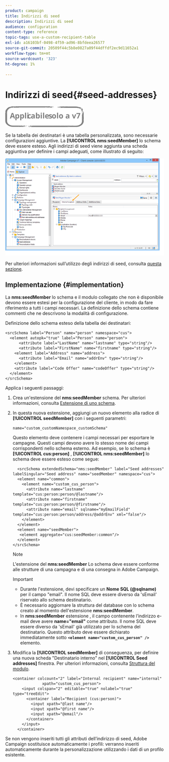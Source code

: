 ```yaml
---
product: campaign
title: Indirizzi di seed
description: Indirizzi di seed
audience: configuration
content-type: reference
topic-tags: use-a-custom-recipient-table
exl-id: a16103bf-0498-4f59-ad96-8bfdeea26577
source-git-commit: 20509f44c5b8e0827a09f44dffdf2ec9d11652a1
workflow-type: tm+mt
source-wordcount: '323'
ht-degree: 1%

---
```


# Indirizzi di seed{#seed-addresses}

![](../../assets/v7-only.svg)

Se la tabella dei destinatari è una tabella personalizzata, sono necessarie configurazioni aggiuntive. La **[!UICONTROL nms:seedMember]** lo schema deve essere esteso. Agli indirizzi di seed viene aggiunta una scheda aggiuntiva per definire i campi adeguati, come illustrato di seguito:

![](assets/s_ncs_user_seedlist_new_tab.png)

Per ulteriori informazioni sull’utilizzo degli indirizzi di seed, consulta [questa sezione](../../delivery/using/about-seed-addresses.md).

## Implementazione {#implementation}

La **nms:seedMember** lo schema e il modulo collegato che non è disponibile devono essere estesi per la configurazione del cliente, in modo da fare riferimento a tutti i campi necessari. La definizione dello schema contiene commenti che ne descrivono la modalità di configurazione.

Definizione dello schema esteso della tabella dei destinatari:

```
<srcSchema label="Person" name="person" namespace="cus">
  <element autopk="true" label="Person" name="person">
      <attribute label="LastName" name="lastname" type="string"/>
      <attribute label="FirstName" name="firstname" type="string"/>
    <element label="Address" name="address">
      <attribute label="Email" name="addrEnv" type="string"/>
    </element>
    <attribute label="Code Offer" name="codeOffer" type="string"/>
  </element>
</srcSchema>
```

Applica i seguenti passaggi:

1. Crea un&#39;estensione del **nms:seedMember** schema. Per ulteriori informazioni, consulta [Estensione di uno schema](../../configuration/using/extending-a-schema.md).
1. In questa nuova estensione, aggiungi un nuovo elemento alla radice di **[!UICONTROL seedMember]** con i seguenti parametri:

   ```
   name="custom_customNamespace_customSchema"
   ```

   Questo elemento deve contenere i campi necessari per esportare le campagne. Questi campi devono avere lo stesso nome dei campi corrispondenti nello schema esterno. Ad esempio, se lo schema è **[!UICONTROL cus:person]** , **[!UICONTROL nms:seedMember]** lo schema deve essere esteso come segue:

   ```
     <srcSchema extendedSchema="nms:seedMember" label="Seed addresses" labelSingular="Seed address" name="seedMember" namespace="cus">
     <element name="common">
       <element name="custom_cus_person">
         <attribute name="lastname" template="cus:person:person/@lastname"/>
         <attribute name="firstname" template="cus:person:person/@firstname"/>
         <attribute name="email" sqlname="myEmailField" template="cus:person:person/address/@addrEnv" xml="false"/>
       </element>
     </element>
     <element name="seedMember">
      <element aggregate="cus:seedMember:common"/>
     </element>
   </srcSchema>
   ```

   >[!NOTE]
   >
   >L&#39;estensione del **nms:seedMember** Lo schema deve essere conforme alle strutture di una campagna e di una consegna in Adobe Campaign.

   >[!IMPORTANT]
   >
   >
   >    
   >    
   >    * Durante l&#39;estensione, devi specificare un **Nome SQL (@sqlname)** per il campo &quot;email&quot;. Il nome SQL deve essere diverso da &#39;sEmail&#39; riservato allo schema destinatario.
   >    * È necessario aggiornare la struttura del database con lo schema creato al momento dell&#39;estensione **nms:seedMember**.
   >    * In **nms:seedMember** estensione , il campo contenente l’indirizzo e-mail deve avere **name=&quot;email&quot;** come attributo. Il nome SQL deve essere diverso da &#39;sEmail&#39; già utilizzato per lo schema del destinatario. Questo attributo deve essere dichiarato immediatamente sotto **`<element name="custom_cus_person" />`** elemento.


1. Modifica la **[!UICONTROL seedMember]** di conseguenza, per definire una nuova scheda &quot;Destinatario interno&quot; nel **[!UICONTROL Seed addresses]** finestra. Per ulteriori informazioni, consulta [Struttura del modulo](../../configuration/using/form-structure.md).

   ```
   <container colcount="2" label="Internal recipient" name="internal"
                xpath="custom_cus_person">
       <input colspan="2" editable="true" nolabel="true" type="treeEdit">
         <container label="Recipient (cus:person)">
           <input xpath="@last name"/>
           <input xpath="@first name"/>
           <input xpath="@email"/>
         </container>
       </input>
     </container>
   ```

Se non vengono inseriti tutti gli attributi dell’indirizzo di seed, Adobe Campaign sostituisce automaticamente i profili: verranno inseriti automaticamente durante la personalizzazione utilizzando i dati di un profilo esistente.
